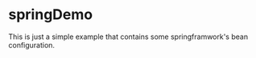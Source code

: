 # springDemo

This is just a simple example that contains some springframwork's bean configuration.
